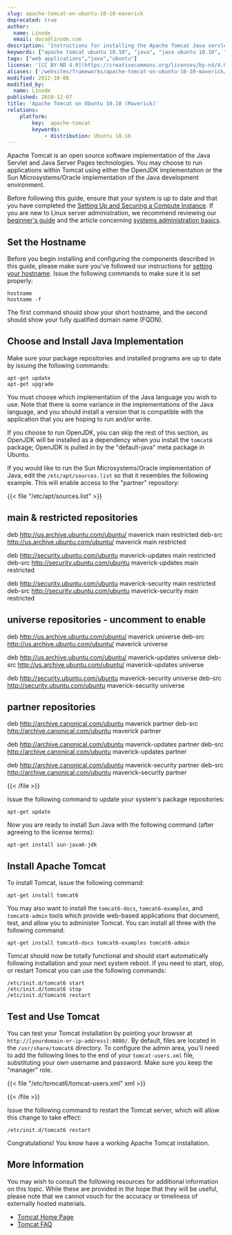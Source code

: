 ```yaml
---
slug: apache-tomcat-on-ubuntu-10-10-maverick
deprecated: true
author:
  name: Linode
  email: docs@linode.com
description: 'Instructions for installing the Apache Tomcat Java servlet engine on Ubuntu 10.10 (Maverick).'
keywords: ["apache tomcat ubuntu 10.10", "java", "java ubuntu 10.10", "java servlets ubuntu maverick", "java ubuntu"]
tags: ["web applications","java","ubuntu"]
license: '[CC BY-ND 4.0](https://creativecommons.org/licenses/by-nd/4.0)'
aliases: ['/websites/frameworks/apache-tomcat-on-ubuntu-10-10-maverick/','/frameworks/apache-tomcat/ubuntu-10-10-maverick/','/development/frameworks/apache-tomcat/apache-tomcat-on-ubuntu-10-10-maverick/','/development/frameworks/apache-tomcat-on-ubuntu-10-10-maverick/']
modified: 2012-10-08
modified_by:
  name: Linode
published: 2010-12-07
title: 'Apache Tomcat on Ubuntu 10.10 (Maverick)'
relations:
    platform:
        key:  apache-tomcat
        keywords:
            - distribution: Ubuntu 10.10
---
```




Apache Tomcat is an open source software implementation of the Java Servlet and Java Server Pages technologies. You may choose to run applications within Tomcat using either the OpenJDK implementation or the Sun Microsystems/Oracle implementation of the Java development environment.

Before following this guide, ensure that your system is up to date and that you have completed the [Setting Up and Securing a Compute Instance](/docs/guides/set-up-and-secure/). If you are new to Linux server administration, we recommend reviewing our [beginner's guide](/docs/guides/linode-beginners-guide/) and the article concerning [systems administration basics](/docs/using-linux/administration-basics).

## Set the Hostname

Before you begin installing and configuring the components described in this guide, please make sure you've followed our instructions for [setting your hostname](/docs/getting-started#setting-the-hostname). Issue the following commands to make sure it is set properly:

    hostname
    hostname -f

The first command should show your short hostname, and the second should show your fully qualified domain name (FQDN).

## Choose and Install Java Implementation

Make sure your package repositories and installed programs are up to date by issuing the following commands:

    apt-get update
    apt-get upgrade

You must choose which implementation of the Java language you wish to use. Note that there is some variance in the implementations of the Java language, and you should install a version that is compatible with the application that you are hoping to run and/or write.

If you choose to run OpenJDK, you can skip the rest of this section, as OpenJDK will be installed as a dependency when you install the `tomcat6` package; OpenJDK is pulled in by the "default-java" meta package in Ubuntu.

If you would like to run the Sun Microsystems/Oracle implementation of Java, edit the `/etc/apt/sources.list` so that it resembles the following example. This will enable access to the "partner" repository:

{{< file "/etc/apt/sources.list" >}}
## main & restricted repositories
deb http://us.archive.ubuntu.com/ubuntu/ maverick main restricted
deb-src http://us.archive.ubuntu.com/ubuntu/ maverick main restricted

deb http://security.ubuntu.com/ubuntu maverick-updates main restricted
deb-src http://security.ubuntu.com/ubuntu maverick-updates main restricted

deb http://security.ubuntu.com/ubuntu maverick-security main restricted
deb-src http://security.ubuntu.com/ubuntu maverick-security main restricted

## universe repositories - uncomment to enable
deb http://us.archive.ubuntu.com/ubuntu/ maverick universe
deb-src http://us.archive.ubuntu.com/ubuntu/ maverick universe

deb http://us.archive.ubuntu.com/ubuntu/ maverick-updates universe
deb-src http://us.archive.ubuntu.com/ubuntu/ maverick-updates universe

deb http://security.ubuntu.com/ubuntu maverick-security universe
deb-src http://security.ubuntu.com/ubuntu maverick-security universe

## partner repositories
deb http://archive.canonical.com/ubuntu maverick partner
deb-src http://archive.canonical.com/ubuntu maverick partner

deb http://archive.canonical.com/ubuntu maverick-updates partner
deb-src http://archive.canonical.com/ubuntu maverick-updates partner

deb http://archive.canonical.com/ubuntu maverick-security partner
deb-src http://archive.canonical.com/ubuntu maverick-security partner

{{< /file >}}


Issue the following command to update your system's package repositories:

    apt-get update

Now you are ready to install Sun Java with the following command (after agreeing to the license terms):

    apt-get install sun-java6-jdk

## Install Apache Tomcat

To install Tomcat, issue the following command:

    apt-get install tomcat6

You may also want to install the `tomcat6-docs`, `tomcat6-examples`, and `tomcat6-admin` tools which provide web-based applications that document, test, and allow you to administer Tomcat. You can install all three with the following command:

    apt-get install tomcat6-docs tomcat6-examples tomcat6-admin

Tomcat should now be totally functional and should start automatically following installation and your next system reboot. If you need to start, stop, or restart Tomcat you can use the following commands:

    /etc/init.d/tomcat6 start
    /etc/init.d/tomcat6 stop
    /etc/init.d/tomcat6 restart

## Test and Use Tomcat

You can test your Tomcat installation by pointing your browser at `http://[yourdomain-or-ip-address]:8080/`. By default, files are located in the `/usr/share/tomcat6` directory. To configure the admin area, you'll need to add the following lines to the end of your `tomcat-users.xml` file, substituting your own username and password. Make sure you keep the "manager" role.

{{< file "/etc/tomcat6/tomcat-users.xml" xml >}}
<role rolename="manager"/>
<user username="username" password="examplemorris" roles="manager"/>

{{< /file >}}


Issue the following command to restart the Tomcat server, which will allow this change to take effect:

    /etc/init.d/tomcat6 restart

Congratulations! You know have a working Apache Tomcat installation.

## More Information

You may wish to consult the following resources for additional information on this topic. While these are provided in the hope that they will be useful, please note that we cannot vouch for the accuracy or timeliness of externally hosted materials.

- [Tomcat Home Page](http://tomcat.apache.org/)
- [Tomcat FAQ](http://wiki.apache.org/tomcat/FAQ)



